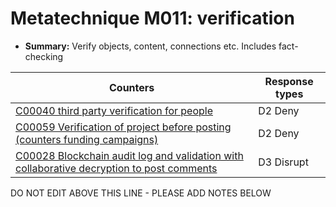 # Metatechnique M011: verification

* **Summary:** Verify objects, content, connections etc. Includes fact-checking


| Counters | Response types |
| -------- | -------------- |
| [C00040 third party verification for people](../counters/C00040.md) | D2 Deny |
| [C00059 Verification of project before posting (counters funding campaigns)](../counters/C00059.md) | D2 Deny |
| [C00028 Blockchain audit log and validation with collaborative decryption to post comments](../counters/C00028.md) | D3 Disrupt |


DO NOT EDIT ABOVE THIS LINE - PLEASE ADD NOTES BELOW